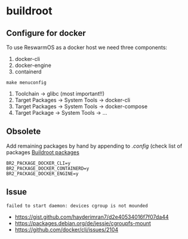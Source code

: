 
# buildroot

## Configure for docker

To use ReswarmOS as a docker host we need three components:

1. docker-cli
1. docker-engine
1. containerd

```
make menuconfig
```

1. Toolchain -> glibc (most important!!)
1. Target Packages -> System Tools -> docker-cli
1. Target Packages -> System Tools -> docker-compose
1. Target Package -> System Tools -> <all further docker compontents>...

## Obsolete

Add remaining packages by hand by appending to _.config_ (check
list of packages [Buildroot packages](https://github.com/buildroot/buildroot/tree/master/package)

```
BR2_PACKAGE_DOCKER_CLI=y
BR2_PACKAGE_DOCKER_CONTAINERD=y
BR2_PACKAGE_DOCKER_ENGINE=y
```

## Issue

```
failed to start daemon: devices cgroup is not mounded
```

- https://gist.github.com/hayderimran7/d2e40534016f7f07da44
- https://packages.debian.org/de/jessie/cgroupfs-mount
- https://github.com/docker/cli/issues/2104

